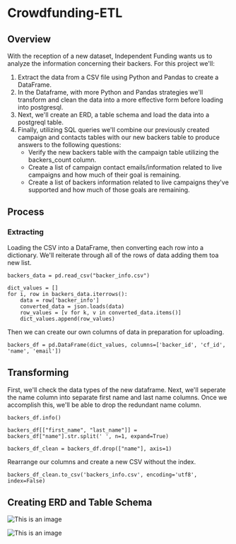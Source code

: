 # Crowdfunding-ETL

## Overview
With the reception of a new dataset, Independent Funding wants us to analyze the information concerning their backers. For this project we'll:
1. Extract the data from a CSV file using Python and Pandas to create a DataFrame.
2. In the Dataframe, with more Python and Pandas strategies we'll transform and clean the data into a more effective form before loading into postgresql.
3. Next, we'll create an ERD, a table schema and load the data into a postgreql table.
4. Finally, utilizing SQL queries we'll combine our previously created campaign and contacts tables with our new backers table to produce answers to the following questions:
    * Verify the new backers table with the campaign table utilizing the backers_count column.
    * Create a list of campaign contact emails/information related to live campaigns and how much of their goal is remaining.
    * Create a list of backers information related to live campaigns they've supported and how much of those goals are remaining.

## Process

### Extracting

Loading the CSV into a DataFrame, then converting each row into a dictionary. We'll reiterate through all of the rows of data adding them toa  new list.

```
backers_data = pd.read_csv("backer_info.csv")

dict_values = []
for i, row in backers_data.iterrows():
    data = row['backer_info']
    converted_data = json.loads(data)
    row_values = [v for k, v in converted_data.items()]
    dict_values.append(row_values)
```

Then we can create our own columns of data in preparation for uploading.

`backers_df = pd.DataFrame(dict_values, columns=['backer_id', 'cf_id', 'name', 'email'])`

## Transforming

First, we'll check the data types of the new dataframe. Next, we'll seperate the name column into separate first name and last name columns. Once we accomplish this, we'll be able to drop the redundant name column.

```
backers_df.info()

backers_df[["first_name", "last_name"]] = backers_df["name"].str.split(' ', n=1, expand=True)

backers_df_clean = backers_df.drop(["name"], axis=1)
```

Rearrange our columns and create a new CSV without the index.

`backers_df_clean.to_csv('backers_info.csv', encoding='utf8', index=False)`

## Creating ERD and Table Schema

![This is an image]()

![This is an image]()

